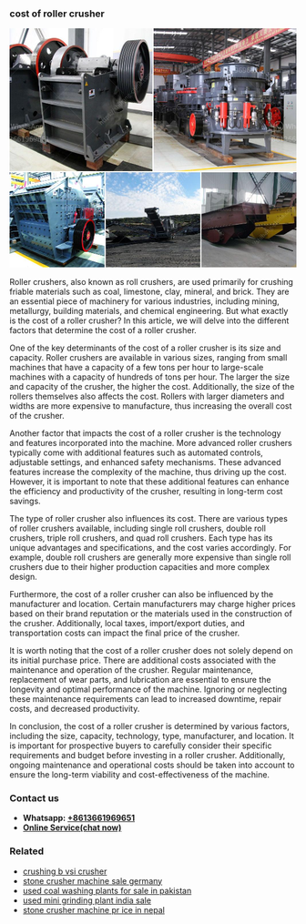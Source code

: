 <h3>cost of roller crusher</h3><img src='1708499378.jpg' alt=''><p>Roller crushers, also known as roll crushers, are used primarily for crushing friable materials such as coal, limestone, clay, mineral, and brick. They are an essential piece of machinery for various industries, including mining, metallurgy, building materials, and chemical engineering. But what exactly is the cost of a roller crusher? In this article, we will delve into the different factors that determine the cost of a roller crusher.</p><p>One of the key determinants of the cost of a roller crusher is its size and capacity. Roller crushers are available in various sizes, ranging from small machines that have a capacity of a few tons per hour to large-scale machines with a capacity of hundreds of tons per hour. The larger the size and capacity of the crusher, the higher the cost. Additionally, the size of the rollers themselves also affects the cost. Rollers with larger diameters and widths are more expensive to manufacture, thus increasing the overall cost of the crusher.</p><p>Another factor that impacts the cost of a roller crusher is the technology and features incorporated into the machine. More advanced roller crushers typically come with additional features such as automated controls, adjustable settings, and enhanced safety mechanisms. These advanced features increase the complexity of the machine, thus driving up the cost. However, it is important to note that these additional features can enhance the efficiency and productivity of the crusher, resulting in long-term cost savings.</p><p>The type of roller crusher also influences its cost. There are various types of roller crushers available, including single roll crushers, double roll crushers, triple roll crushers, and quad roll crushers. Each type has its unique advantages and specifications, and the cost varies accordingly. For example, double roll crushers are generally more expensive than single roll crushers due to their higher production capacities and more complex design.</p><p>Furthermore, the cost of a roller crusher can also be influenced by the manufacturer and location. Certain manufacturers may charge higher prices based on their brand reputation or the materials used in the construction of the crusher. Additionally, local taxes, import/export duties, and transportation costs can impact the final price of the crusher.</p><p>It is worth noting that the cost of a roller crusher does not solely depend on its initial purchase price. There are additional costs associated with the maintenance and operation of the crusher. Regular maintenance, replacement of wear parts, and lubrication are essential to ensure the longevity and optimal performance of the machine. Ignoring or neglecting these maintenance requirements can lead to increased downtime, repair costs, and decreased productivity.</p><p>In conclusion, the cost of a roller crusher is determined by various factors, including the size, capacity, technology, type, manufacturer, and location. It is important for prospective buyers to carefully consider their specific requirements and budget before investing in a roller crusher. Additionally, ongoing maintenance and operational costs should be taken into account to ensure the long-term viability and cost-effectiveness of the machine.</p><h3>Contact us</h3><ul><li><strong>Whatsapp:&nbsp;<a href="https://wa.me/8613661969651">+8613661969651</a></strong></li><li><a href="https://swt.shibang-china.com/?git&amp;zhl&amp;cost of roller crusher"><strong>Online Service(chat now)</strong></a></li></ul><h3>Related</h3><ul><li><a href='crushing b vsi crusher.md'>crushing b vsi crusher</a></li><li><a href='stone crusher machine sale germany.md'>stone crusher machine sale germany</a></li><li><a href='used coal washing plants for sale in pakistan.md'>used coal washing plants for sale in pakistan</a></li><li><a href='used mini grinding plant india sale.md'>used mini grinding plant india sale</a></li><li><a href='stone crusher machine pr ice in nepal.md'>stone crusher machine pr ice in nepal</a></li></ul>